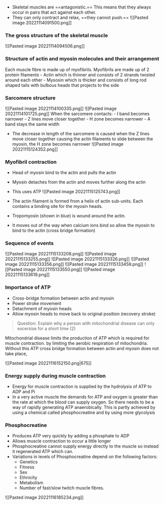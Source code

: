- Skeletal muscles are ==antagonistic.== This means that they always occur in pairs that act against each other.
- They can only contract and relax, ==they cannot push.==
![[Pasted image 20221114091500.png]]

### The gross structure of the skeletal muscle
![[Pasted image 20221114094506.png]]

### Structure of actin and myosin molecules and their arrangement
Each muscle fibre is made up of myofibrils. Myofibrils are made up of 2 protein filaments
    - Actin which is thinner and consists of 2 strands twisted around each other
    - Mysosin which is thicker and consists of long rod shaped tails with bulbous heads that projects to the side

### Sarcomere structure
![[Pasted image 20221114100335.png]]
![[Pasted image 20221114101725.png]]
When the sarcomere contacts:
    - I band becomes narrower
    - Z lines move closer together
    - H zone becomes narrower
    - A band stays the same width

- The decrease in length of the sarcomere is caused when the Z lines move closer together causing the actin filaments to slide between the myosin, the H zone becomes narrower
![[Pasted image 20221115124352.png]]

### Myofibril contraction
- Head of myosin bind to the actin and pulls the actin
- Myosin detaches from the actin and moves further along the actin
- This uses ATP
![[Pasted image 20221115125743.png]]

- The actin filament is formed from a helix of actin sub-units. Each contains a binding site for the myosin heads.
- Tropomyosin (shown in blue) is wound around the actin.
- It moves out of the way when calcium ions bind so allow the myosin to bind to the actin (cross bridge formation)

### Sequence of events
![[Pasted image 20221115133208.png]]
![[Pasted image 20221115133255.png]]
![[Pasted image 20221115133326.png]]
![[Pasted image 20221115133356.png]]
![[Pasted image 20221115133459.png]]
![[Pasted image 20221115133550.png]]
![[Pasted image 20221115133619.png]]
### Importance of ATP
- Cross-bridge formation between actin and myosin
- Power stroke movement
- Detachment of myosin heads
- Allow myosin heads to move back to original position (recovery stroke)

>Question: Explain why a person with mitochondrial disease can only excersise for a short time (2)

Mitochondrial disease limits the production of ATP which is required for muscle contraction. by limiting the aerobic respiration of mitochondria. Without this ATP cross bridge formation between actin and myosin does not take place,

![[Pasted image 20221116152150.png|675]]

### Energy supply during muscle contraction
- Energy for muscle contraction is supplied by the hydrolysis of ATP to ADP and Pi
- In a very active muscle the demands for ATP and oxygen is greater than the rate at which the blood can supply oxygen. So there needs to be a way of rapidly generating ATP anaerobically. This is partly achieved by using a chemical called phosphocreatine and by using more glycolysis

### Phosphocreatine
- Produces ATP very quickly by adding a phosphate to ADP
- Allows muscle contraction to occur a little longer
- Phosphocreatine cannot supply energy directly to the muscle so instead it regenerated ATP which can.
- Variations in levels of Phosphocreatine depend on the following factors:
    - Genetics
    - Fitness
    - Sex
    - Ethnicity
    - Metabolism
    - Number of fast/slow twitch muscle fibres.

![[Pasted image 20221116185234.png]]